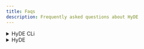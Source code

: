 ```yaml
---
title: Faqs
description: Frequently asked questions about HyDE
---
```


<details>
<summary>HyDE CLi</summary>

## Activate Shell-completions

If shell completions are not working, you can manually source them from the terminal. You can also persist the changes by adding the snippet at the end of your `.zshrc`, `.bashrc`.

#### Bash

```sh
source Hyde.bash
```

#### Zsh

```sh
source Hyde.zsh
```

## Images are not being shown in the terminal
  Make sure your terminal supports images. If you are using a terminal emulator that does not support images, you can use a terminal emulator that does, such as `kitty`.

</details>

<details>
<summary>HyDE</summary>


HyDE related questions, Hyprland related questions should be referenced to [Hyprland Wiki](https://wiki.hyprland.org)

## How do I change wallpaper to custom wallpaper?
```sh
~/.config/hypr/scripts/swwwallpaper.sh -s path/to/wallpaper
```

## How do I screen record?

You can screen record using the following two wayland based recording packages.

`wl-screenrec` or `wf-recorder` or `kooha`

## How do I set my own preferences?

You can set your Hyprland preferences in `~/.config/hypr/userprefs.conf`. These settings are retained even when updating the repository.

### How do I update my dotfiles to the latest?

```sh
cd ~/HyDE/Scripts
git pull
./install.sh -r
```
## How do I set my monitor resolution and refresh rate?

You can set the monitor resolution and refresh rate in `~/.config/hypr/monitors.conf`

`monitor = DP-1,2560x1440@144,0x0, 1` >> The @ set's the refresh rate

## How do I remove the pokemon characters or change the terminal startup intro?

You need to edit the .zshrc file in your home directory at `~/.zshrc`

1. Open a terminal
2. nano .zshrc / or your favorite editor
3. add a # to line 158 where pokemon-colorscripts --no-title -r 1,3,6
4. CRTL + X and save


## How do I edit the sddm wallpaper or settings?

- Change Wallpaper
You need to manually run the script `~/.config/hypr/sddmwall.sh` on the wallpaper you want for the login screen, you can select the wallpaper from the themes and make sure it is the current swww wallpaper.

- Change SDDM settings
(colors, background, date format, font) can be configured in `/usr/share/sddm/themes/corners/theme.conf`

if you want to modify the structure then you'll have to modify the qml files in /usr/share/sddm/themes/corners/components

## How can I change keyboard layout?

You can change the keyboard layout by adding the keyboard layouts to the Hyprland.conf in ~/.config/hypr/

Then use the keyboard bind Super + K

## How do I get my wallpapers to load in Themeselect or WallpaperSwitch?

If your wallpapers are not loading run the script create_cache.sh in the HyDE repository that was cloned.

`~/HyDE/Scripts/create_cache.sh`

## How do I edit the waybar?

You can set your required modules in this file - `~/.config/waybar/config.ctl`

Refer to the theming documentation here in the Wiki. [Waybar](https://github.com/Alexays/Waybar/wiki)

## How do I remove the blur on waybar?

You can remove the blur on waybar by removing blurls = waybar in the themes directory by commenting the line at the end of each `theme.conf` file.
Themes Directory: `~/.config/hypr/themes/`

## How do I launch the gamebar shown in the preview?

You'll need steam game or lutris library installed, and then run this:

`~/.config/hypr/scripts/gamelauncher.sh `<n> # where n is style [1-4]





## How can I launch it on app launcher

Find the .desktop entry using this handy command  find /usr/share/applications -name '*code.desktop'  image
You should copy then edit the .desktop entry of each application to `~/.local/share/applications/`
Find the Exec = part then add the flags
image


> 📢 Remember, if you're looking to edit or create a .desktop file, it's a good practice to place it in ~/.local/share/applications/ to avoid modifying >system-wide files. This ensures that your changes are user-specific and do not require administrative privileges

Here is the [wiki](https://wiki.archlinux.org/title/Desktop_entries) on how to deal with .desktop entries.


## Xwayland(👹)
Please navigate to the Hyprland wiki for the explanation.

[XWayland](https://wiki.hyprland.org/Configuring/XWayland/)
Note that if the application does not support Wayland, HyDE, Hyprland and Wayland itself don't have powers to magically fixed the issue! Do not report this as an issue, try to open questions on the [Discussion panel](https://github.com/HyDE-Project/Hyde-cli) for help.

Known Issues
- Few scaling issues with rofi configs, as they are created based on my ultrawide (21:9) display.
- Random lockscreen crash, refer https://github.com/swaywm/sway/issues/7046
- Waybar launching rofi breaks mouse input (added sleep 0.1 as workaround), refer https://github.com/Alexays/Waybar/issues/1850
- Flatpak QT apps do not follow system theme


</details>
